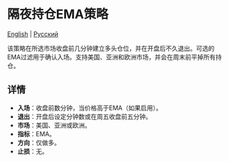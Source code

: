 # 隔夜持仓EMA策略
[English](README.md) | [Русский](README_ru.md)

该策略在所选市场收盘前几分钟建立多头仓位，并在开盘后不久退出。可选的EMA过滤用于确认入场。支持美国、亚洲和欧洲市场，并会在周末前平掉所有持仓。

## 详情

- **入场**：收盘前数分钟，当价格高于EMA（如果启用）。
- **退出**：开盘后设定分钟数或在周五收盘前五分钟。
- **市场**：美国、亚洲或欧洲。
- **指标**：EMA。
- **方向**：仅做多。
- **止损**：无。
